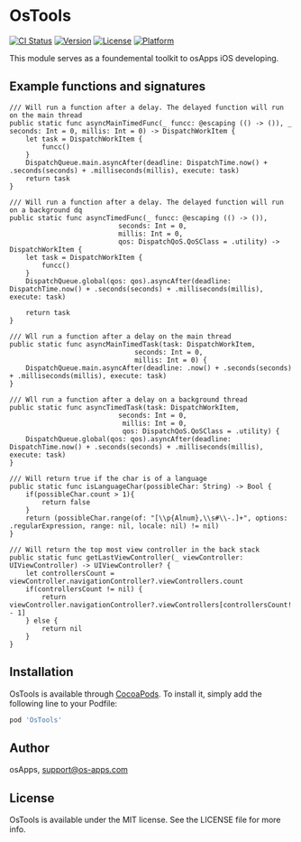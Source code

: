 # OsTools

[![CI Status](https://img.shields.io/travis/osfunapps/OsTools.svg?style=flat)](https://travis-ci.org/osfunapps/OsTools)
[![Version](https://img.shields.io/cocoapods/v/OsTools.svg?style=flat)](https://cocoapods.org/pods/OsTools)
[![License](https://img.shields.io/cocoapods/l/OsTools.svg?style=flat)](https://cocoapods.org/pods/OsTools)
[![Platform](https://img.shields.io/cocoapods/p/OsTools.svg?style=flat)](https://cocoapods.org/pods/OsTools)


This module serves as a foundemental toolkit to osApps iOS developing.

## Example functions and signatures
```
/// Will run a function after a delay. The delayed function will run on the main thread
public static func asyncMainTimedFunc(_ funcc: @escaping (() -> ()), _ seconds: Int = 0, millis: Int = 0) -> DispatchWorkItem {
    let task = DispatchWorkItem {
        funcc()
    }
    DispatchQueue.main.asyncAfter(deadline: DispatchTime.now() + .seconds(seconds) + .milliseconds(millis), execute: task)
    return task
}

/// Will run a function after a delay. The delayed function will run on a background dq
public static func asyncTimedFunc(_ funcc: @escaping (() -> ()),
                           seconds: Int = 0,
                           millis: Int = 0,
                           qos: DispatchQoS.QoSClass = .utility) -> DispatchWorkItem {
    let task = DispatchWorkItem {
        funcc()
    }
    DispatchQueue.global(qos: qos).asyncAfter(deadline: DispatchTime.now() + .seconds(seconds) + .milliseconds(millis), execute: task)
    
    return task
}

/// Wll run a function after a delay on the main thread
public static func asyncMainTimedTask(task: DispatchWorkItem,
                               seconds: Int = 0,
                               millis: Int = 0) {
    DispatchQueue.main.asyncAfter(deadline: .now() + .seconds(seconds) + .milliseconds(millis), execute: task)
}

/// Wll run a function after a delay on a background thread
public static func asyncTimedTask(task: DispatchWorkItem,
                           seconds: Int = 0,
                            millis: Int = 0,
                            qos: DispatchQoS.QoSClass = .utility) {
    DispatchQueue.global(qos: qos).asyncAfter(deadline: DispatchTime.now() + .seconds(seconds) + .milliseconds(millis), execute: task)
}

/// Will return true if the char is of a language
public static func isLanguageChar(possibleChar: String) -> Bool {
    if(possibleChar.count > 1){
        return false
    }
    return (possibleChar.range(of: "[\\p{Alnum},\\s#\\-.]+", options: .regularExpression, range: nil, locale: nil) != nil)
}

/// Will return the top most view controller in the back stack
public static func getLastViewController(_ viewController: UIViewController) -> UIViewController? {
    let controllersCount = viewController.navigationController?.viewControllers.count
    if(controllersCount != nil) {
        return viewController.navigationController?.viewControllers[controllersCount! - 1]
    } else {
        return nil
    }
}
```


## Installation

OsTools is available through [CocoaPods](https://cocoapods.org). To install
it, simply add the following line to your Podfile:

```ruby
pod 'OsTools'
```

## Author

osApps, support@os-apps.com

## License

OsTools is available under the MIT license. See the LICENSE file for more info.
